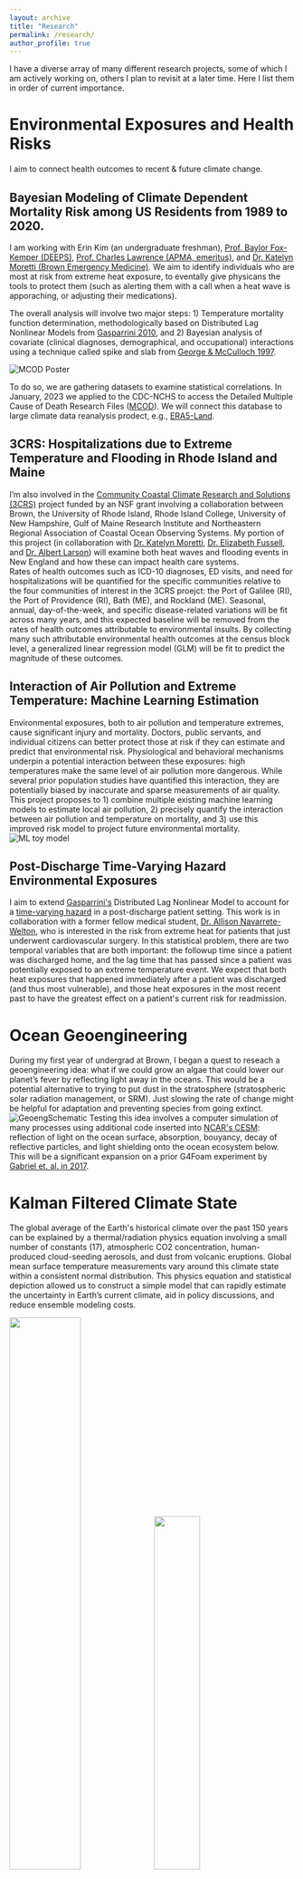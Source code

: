 ```yaml
---
layout: archive
title: "Research"
permalink: /research/
author_profile: true
---
```


I have a diverse array of many different research projects, some of which I am actively working on, others I plan to revisit at a later time. Here I list them in order of current importance.

# Environmental Exposures and Health Risks
I aim to connect health outcomes to recent & future climate change.


## Bayesian Modeling of Climate Dependent Mortality Risk among US Residents from 1989 to 2020.
I am working with Erin Kim (an undergraduate freshman), [Prof. Baylor Fox-Kemper (DEEPS)](https://vivo.brown.edu/display/bfoxkemp), [Prof. Charles Lawrence (APMA, emeritus)](https://vivo.brown.edu/display/clawrenc), and [Dr. Katelyn Moretti (Brown Emergency Medicine)](https://watson.brown.edu/chrhs/people/katelyn-moretti). We aim to identify individuals who are most at risk from extreme heat exposure, to eventally give physicans the tools to protect them (such as alerting them with a call when a heat wave is apporaching, or adjusting their medications).

The overall analysis will involve two major steps: 1) Temperature mortality function determination, methodologically based on Distributed Lag Nonlinear Models from [Gasparrini 2010](https://doi.org/10.1002/sim.3940), and 2) Bayesian analysis of covariate (clinical diagnoses, demographical, and occupational) interactions using a technique called spike and slab from [George & McCulloch 1997](http://www.jstor.org/stable/24306083).

![MCOD Poster](/images/publications/ClimateMortality_MCOD_poster.png)

To do so, we are gathering datasets to examine statistical correlations. In January, 2023 we applied to the CDC-NCHS to access the Detailed Multiple Cause of Death Research Files ([MCOD](https://wonder.cdc.gov/wonder/help/mcd.html)). We will connect this database to large climate data reanalysis prodect, e.g., [ERA5-Land](https://cds.climate.copernicus.eu/cdsapp#!/dataset/reanalysis-era5-land?tab=overview). 



## 3CRS: Hospitalizations due to Extreme Temperature and Flooding in Rhode Island and Maine
 I’m also involved in the [Community Coastal Climate Research and Solutions (3CRS)](https://www.brown.edu/news/2023-08-07/coastal-resilience) project funded by an NSF grant involving a collaboration between Brown, the University of Rhode Island,  Rhode Island College, University of New Hampshire, Gulf of Maine Research Institute and Northeastern Regional Association of Coastal Ocean Observing Systems. My portion of this project (in collaboration with [Dr. Katelyn Moretti](https://watson.brown.edu/chrhs/people/katelyn-moretti), [Dr. Elizabeth Fussell](https://www.brown.edu/academics/population-studies/people/person/elizabeth-fussell), and [Dr. Albert Larson](https://vivo.brown.edu/display/alarso19)) will examine both heat waves and flooding events in New England and how these can impact health care systems.
<br>
Rates of health outcomes such as ICD-10 diagnoses, ED visits, and need for hospitalizations will be quantified for the specific communities relative to the four communities of interest in the 3CRS proejct: the Port of Galilee (RI), the Port of Providence (RI), Bath (ME), and Rockland (ME). Seasonal, annual, day-of-the-week, and specific disease-related variations will be fit across many years, and this expected baseline will be removed from the rates of health outcomes attributable to environmental insults. By collecting many such attributable environmental health outcomes at the census block level, a generalized linear regression model (GLM) will be fit to predict the magnitude of these outcomes.

## Interaction of Air Pollution and Extreme Temperature: Machine Learning Estimation
Environmental exposures, both to air pollution and temperature extremes, cause significant injury and mortality.  Doctors, public servants, and individual citizens can better protect those at risk if they can estimate and predict that environmental risk. Physiological and behavioral mechanisms underpin a potential interaction between these exposures: high temperatures make the same level of air pollution more dangerous. While several prior population studies have quantified this interaction, they are potentially biased by inaccurate and sparse measurements of air quality. This project proposes to 1) combine multiple existing machine learning models to estimate local air pollution, 2) precisely quantify the interaction between air pollution and temperature on mortality, and 3) use this improved risk model to project future environmental mortality. 
![ML toy model](/images/publications/GoogleResearchProposal.png)

## Post-Discharge Time-Varying Hazard Environmental Exposures
I aim to extend [Gasparrini's](https://doi.org/10.1002/sim.3940) Distributed Lag Nonlinear Model to account for a [time-varying hazard](http://dx.doi.org/10.21037/atm.2018.02.12) in a post-discharge patient setting. This work is in collaboration with a former fellow medical student, [Dr. Allison Navarrete-Welton]( https://www.researchgate.net/profile/Allison-Navarrete-Welton), who is interested in the risk from extreme heat for patients that just underwent cardiovascular surgery. In this statistical problem, there are two temporal variables that are both important: the followup time since a patient was discharged home, and the lag time that has passed since a patient was potentially exposed to an extreme temperature event. We expect that both heat exposures that happened immediately after a patient was discharged (and thus most vulnerable), and those heat exposures in the most recent past to have the greatest effect on a patient's current risk for readmission.



# Ocean Geoengineering
During my first year of undergrad at Brown, I began a quest to reseach a geoengineering idea: what if we could grow an algae that could lower our planet’s fever by reflecting light away in the oceans. This would be a potential alternative to trying to put dust in the stratosphere (stratospheric solar radiation management, or SRM). Just slowing the rate of change might be helpful for adaptation and preventing species from going extinct.
![GeoengSchematic](/images/publications/GeoengPres.png)
Testing this idea involves a computer simulation of many processes using additional code inserted into [NCAR's CESM](https://www.cesm.ucar.edu/): reflection of light on the ocean surface, absorption, bouyancy, decay of reflective particles, and light shielding onto the ocean ecosystem below. This will be a significant expansion on a prior G4Foam experiment by [Gabriel et. al. in 2017](https://acp.copernicus.org/articles/17/595/2017/).


# Kalman Filtered Climate State
The global average of the Earth's historical climate over the past 150 years can be explained by a thermal/radiation physics equation involving a small number of constants (17), atmospheric CO2 concentration, human-produced cloud-seeding aerosols, and dust from volcanic eruptions. Global mean surface temperature measurements vary around this climate state within a consistent normal distribution. This physics equation and statistical depiction allowed us to construct a simple model that can rapidly estimate the uncertainty in Earth’s current climate, aid in policy discussions, and reduce ensemble modeling costs. 


<img src="/images/publications/EBM_Schematic_v4.png" width="50%">
<img src="/images/publications/extendKalmanFilter.png" width="40%">
<br> <br>
This work is in the last phase of peer review for the Journal of Climate, and a preprint can be found [here](https://doi.org/10.31223/X5FH2C). It will soon contribute to a collaboration paper with [Dr. Peter Thorne](https://www.maynoothuniversity.ie/faculty-social-sciences/our-people/peter-thorne) regarding "How will we know we have reached 1.5°C".

# Venous Thrombosis and Clinical Cardiology

I have spent my two summers in undergrad working for Dr. Peter Henke in the [Jobst Vascular Lab at the University of Michigan](https://medicine.umich.edu/dept/surgery-research/research-strengths/vascular-biology/conrad-jobst-vascular-research-laboratories/henke-lab), the first as a [Frankel Summer Research Fellow](https://sites.google.com/site/cvcsummerfellowship/home) primarily performing empirical histology stains on thrombus tissue, and the second  as a research assistant continuing research on mouse models of deep vein thrombosis. In addition, because of my background in mathematics and statistics, Dr. Henke gave me the opportunity to analyze and report clinical data from the Carotid Artery Revascularization Consortium of Southeastern Michigan, presented at the [2019 Academic Surgical Congress](https://www.asc-abstracts.org/abs2019/81-07-transfemoral-carotid-artery-stenting-is-inferior-to-carotid-endarterectomy-in-the-community/). I have also been involved in a number of similar projects in clinical cardiology, ranging from diuretic use to left bundle branch block to restenosis of stented veins. Astracts for some of these projects were accepted at the [2018 American Heart Association Scientific Sessions](https://www.ahajournals.org/doi/10.1161/circ.138.suppl_1.16500) and the [2020 American College of Cardiology](https://www.jacc.org/doi/abs/10.1016/s0735-1097%2820%2931586-2) conference.

# Vertical Axis Wind Turbine
In high school I won the Engineering Division of the Michigan State Science Fair with a physical miniature prototype  (now [patented](https://patents.google.com/patent/US9752557B2/en)) for a novel vertical axis wind turbine (or VWAT). My design is signficiantly more efficinet than other VWATs, due to a mechanism of linking opposing sails/blades. VAWTs have traditionally been ignored in favor of horizontal-axis wind turbines  (HAWTs) in most commercial wind farms due to the higher efficiency of HAWT designs that can be rotated to face the wind. However, on the open sea, rotating HAWTs are too unstable and wind are generally stronger and omnidirectional. These conditions are advantageous to VAWT, such as mine, which can capture wind from all directions. I currently hope to market my design to a larger maufacturing or research company, or construct/model a larger marine prototype.

<img src="/images/4bladeTurbine.png" width="45%">
<img src="/images/VWATship1.png" width="45%">
